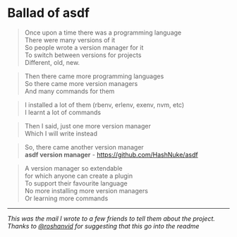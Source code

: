 # Ballad of asdf

> Once upon a time there was a programming language  
There were many versions of it  
So people wrote a version manager for it  
To switch between versions for projects  
Different, old, new.  

> Then there came more programming languages  
So there came more version managers  
And many commands for them  

> I installed a lot of them (rbenv, erlenv, exenv, nvm, etc)  
I learnt a lot of commands  

> Then I said, just one more version manager  
Which I will write instead  

> So, there came another version manager  
**asdf version manager** - <https://github.com/HashNuke/asdf>  

> A version manager so extendable  
for which anyone can create a plugin  
To support their favourite language  
No more installing more version managers  
Or learning more commands

---

*This was the mail I wrote to a few friends to tell them about the project. Thanks to [@roshanvid](http://twitter.com/roshanvid) for suggesting that this go into the readme*
